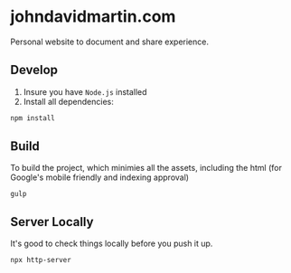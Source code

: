 # johndavidmartin.com

Personal website to document and share experience.

## Develop

1. Insure you have `Node.js` installed
2. Install all dependencies:

```bash
npm install
```

## Build

To build the project, which minimies all the assets, including the html (for Google's mobile friendly and indexing approval)

```
gulp
```

## Server Locally

It's good to check things locally before you push it up.

```bash
npx http-server
````
